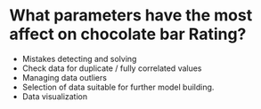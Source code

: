 # What parameters have the most affect on chocolate bar Rating?

- Mistakes detecting and solving
- Check data for duplicate / fully correlated values
- Managing data outliers
- Selection of data suitable for further model building.
- Data visualization
